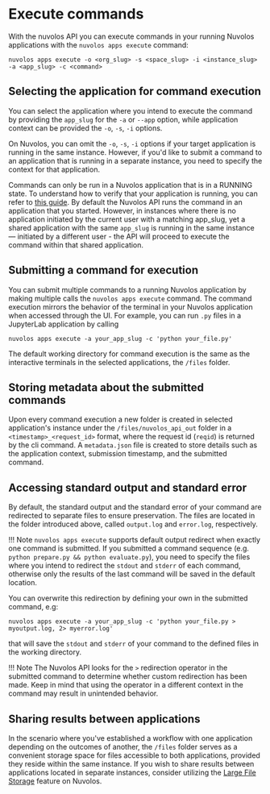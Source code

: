 # Execute commands

With the nuvolos API you can execute commands in your running Nuvolos applications with the `nuvolos apps execute` command:
```
nuvolos apps execute -o <org_slug> -s <space_slug> -i <instance_slug> -a <app_slug> -c <command>
```

## Selecting the application for command execution
You can select the application where you intend to execute the command by providing the `app_slug` for the `-a` or `--app` 
option, while application context can be provided the `-o`, `-s`, `-i` options.

On Nuvolos, you can omit the `-o`, `-s`, `-i` options if your target application is running in the same instance.
However, if you'd like to submit a command to an application that is running in a separate instance, you need to specify the context for that application.

Commands can only be run in a Nuvolos application that is in a RUNNING state. To understand how to verify that your application is running, 
you can refer to [this guide](list_running_applications.md). By default the Nuvolos API runs the command in an application that you started.
However, in instances where there is no application initiated by the current user with a matching app_slug, yet a shared application 
with the same `app_slug` is running in the same instance — initiated by a different user - the API will proceed to execute 
the command within that shared application. 

## Submitting a command for execution
You can submit multiple commands to a running Nuvolos application by making multiple calls the `nuvolos apps execute` command. 
The command execution mirrors the behavior of the terminal in your Nuvolos application when accessed through the UI.
For example, you can run `.py` files in a JupyterLab application by calling 
```
nuvolos apps execute -a your_app_slug -c 'python your_file.py'
```

The default working directory for command execution is the same as the interactive terminals in the selected applications, the `/files` folder.

## Storing metadata about the submitted commands
Upon every command execution a new folder is created in selected application's instance under the `/files/nuvolos_api_out` folder in a `<timestamp>_<request_id>` format,
where the request id (`reqid`) is returned by the cli command. A `metadata.json` file is created to store details 
such as the application context, submission timestamp, and the submitted command.

## Accessing standard output and standard error
By default, the standard output and the standard error of your command are redirected to separate files to ensure preservation.
The files are located in the folder introduced above, called `output.log` and `error.log`, respectively.

!!! Note
`nuvolos apps execute` supports default output redirect when exactly one command is submitted. If you submitted a command sequence
(e.g. `python prepare.py && python evaluate.py`), you need to specify the files where you intend to redirect the `stdout` and `stderr`
of each command, otherwise only the results of the last command will be saved in the default location.

You can overwrite this redirection by defining your own in the submitted command, e.g:
```
nuvolos apps execute -a your_app_slug -c 'python your_file.py > myoutput.log, 2> myerror.log'
```
that will save the `stdout` and `stderr` of your command to the defined files in the working directory.

!!! Note
The Nuvolos API looks for the `>` redirection operator in the submitted command to determine whether custom redirection has 
been made. Keep in mind that using the operator in a different context in the command may result in unintended behavior.

## Sharing results between applications
In the scenario where you've established a workflow with one application depending on the outcomes of another, the `/files` folder 
serves as a convenient storage space for files accessible to both applications, provided they reside within the same instance. 
If you wish to share results between applications located in separate instances, consider utilizing the [Large File Storage](https://docs.nuvolos.cloud/features/file-system-and-storage/large-file-storage)
feature on Nuvolos.